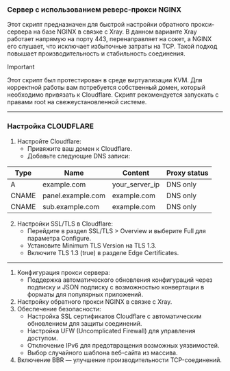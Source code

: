 ### Сервер с использованием реверс-прокси NGINX
Этот скрипт предназначен для быстрой настройки обратного прокси-сервера на базе NGINX в связке с Xray. В данном варианте Xray работает напрямую на порту 443, перенаправляет на сокет, а NGINX его слушает, что исключает избыточные затраты на TCP. Такой подход повышает производительность и стабильность соединения.
> [!IMPORTANT]
> Этот скрипт был протестирован в среде виртуализации KVM. Для корректной работы вам потребуется собственный домен, который необходимо привязать к Cloudflare. Скрипт рекомендуется запускать с правами root на свежеустановленной системе.
-----
### Настройка CLOUDFLARE
1. Настройте Cloudflare:
   - Привяжите ваш домен к Cloudflare.
   - Добавьте следующие DNS записи:

| Type  | Name              | Content          | Proxy status  |
| ----- | ----------------- | ---------------- | ------------- |
| A     | example.com       | your_server_ip   | DNS only      |
| CNAME | panel.example.com | example.com      | DNS only      |
| CNAME | sub.example.com   | example.com      | DNS only      |

2. Настройки SSL/TLS в Cloudflare:
   - Перейдите в раздел SSL/TLS > Overview и выберите Full для параметра Configure.
   - Установите Minimum TLS Version на TLS 1.3.
   - Включите TLS 1.3 (true) в разделе Edge Certificates.
-----
1. Конфигурация прокси сервера:
   - Поддержка автоматического обновления конфигураций через подписку и JSON подписку с возможностью конвертации в форматы для популярных приложений.
2. Настройку обратного прокси NGINX в связке с Xray.
3. Обеспечение безопасности:
   - Настройка SSL сертификатов Cloudflare с автоматическим обновлением для защиты соединений.
   - Настройка UFW (Uncomplicated Firewall) для управления доступом.
   - Отключение IPv6 для предотвращения возможных уязвимостей.
   - Выбор случайного шаблона веб-сайта из массива.
4. Включение BBR — улучшение производительности TCP-соединений.
